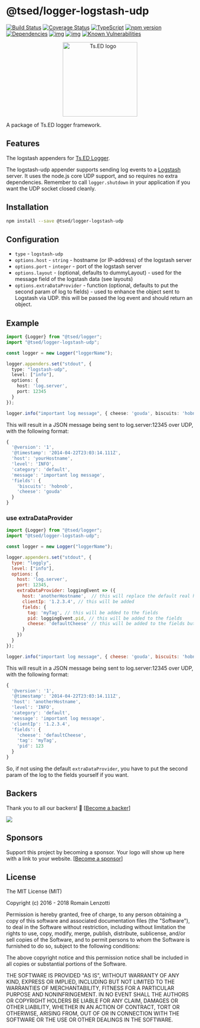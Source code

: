 # @tsed/logger-logstash-udp

[![Build Status](https://travis-ci.org/tsedio/logger.svg?branch=master)](https://travis-ci.org/tsedio/logger)
[![Coverage Status](https://coveralls.io/repos/github/tsedio/logger/badge.svg?branch=master)](https://coveralls.io/github/tsedio/logger?branch=master)
[![TypeScript](https://badges.frapsoft.com/typescript/love/typescript.svg?v=100)](https://github.com/ellerbrock/typescript-badges/)
[![npm version](https://badge.fury.io/js/%40tsed%2Flogger.svg)](https://badge.fury.io/js/%40tsed%2Flogger)
[![Dependencies](https://david-dm.org/tsedio/logger.svg)](https://david-dm.org/tsedio/logger#info=dependencies)
[![img](https://david-dm.org/tsedio/logger/dev-status.svg)](https://david-dm.org/tsedio/logger/#info=devDependencies)
[![img](https://david-dm.org/tsedio/logger/peer-status.svg)](https://david-dm.org/tsedio/logger/#info=peerDependenciess)
[![Known Vulnerabilities](https://snyk.io/test/github/tsedio/logger/badge.svg)](https://snyk.io/test/github/tsedio/ts-express-decorators)

<p style="text-align: center" align="center">
 <a href="https://tsed.io" target="_blank"><img src="https://tsed.io/tsed-og.png" width="200" alt="Ts.ED logo"/></a>
</p>

A package of Ts.ED logger framework.

## Features

The logstash appenders for [Ts.ED Logger](https://logger.tsed.io).

The logstash-udp appender supports sending log events to a [Logstash](https://www.elastic.co/products/logstash) server. 
It uses the node.js core UDP support, and so requires no extra dependencies. 
Remember to call `logger.shutdown` in your application if you want the UDP socket closed cleanly.

## Installation

```bash
npm install --save @tsed/logger-logstash-udp
```

## Configuration

* `type` - `logstash-udp`
* `options.host` - `string` - hostname (or IP-address) of the logstash server
* `options.port` - `integer` - port of the logstash server
* `options.layout` - (optional, defaults to dummyLayout) - used for the message field of the logstash data (see layouts)
* `options.extraDataProvider` - function (optional, defaults to put the second param of log to fields) - used to enhance the object sent to Logstash via UDP. this will be passed the log event and should return an object.

## Example

```typescript
import {Logger} from "@tsed/logger";
import "@tsed/logger-logstash-udp";

const logger = new Logger("loggerName");

logger.appenders.set("stdout", {
  type: "logstash-udp", 
  level: ["info"],
  options: {
    host: 'log.server',
    port: 12345
  }
});

logger.info("important log message", { cheese: 'gouda', biscuits: 'hobnob' });
```

This will result in a JSON message being sent to log.server:12345 over UDP, with the following format:

```javascript
{
  '@version': '1',
  '@timestamp': '2014-04-22T23:03:14.111Z',
  'host': 'yourHostname',
  'level': 'INFO',
  'category': 'default',
  'message': 'important log message',
  'fields': {
    'biscuits': 'hobnob',
    'cheese': 'gouda'
  }
}
```

### use extraDataProvider

```javascript
import {Logger} from "@tsed/logger";
import "@tsed/logger-logstash-udp";

const logger = new Logger("loggerName");

logger.appenders.set("stdout", {
  type: "loggly",
  level: ["info"],
  options: {
    host: 'log.server',
    port: 12345,
    extraDataProvider: loggingEvent => ({
      host: 'anotherHostname',  // this will replace the default real host
      clientIp: '1.2.3.4', // this will be added
      fields: {
        tag: 'myTag', // this will be added to the fields
        pid: loggingEvent.pid, // this will be added to the fields
        cheese: 'defaultCheese' // this will be added to the fields but will not be replaced in this example
      }
    })
  }
});

logger.info("important log message", { cheese: 'gouda', biscuits: 'hobnob' });
```
This will result in a JSON message being sent to log.server:12345 over UDP, with the following format:

```javascript
{
  '@version': '1',
  '@timestamp': '2014-04-22T23:03:14.111Z',
  'host': 'anotherHostname',
  'level': 'INFO',
  'category': 'default',
  'message': 'important log message',
  'clientIp': '1.2.3.4',
  'fields': {
    'cheese': 'defaultCheese',
    'tag': 'myTag',
    'pid': 123
  }
}
```

So, if not using the default `extraDataProvider`, you have to put the second param of the log to the fields yourself if you want.

## Backers

Thank you to all our backers! 🙏 [[Become a backer](https://opencollective.com/tsed#backer)]

<a href="https://opencollective.com/tsed#backers" target="_blank"><img src="https://opencollective.com/tsed/tiers/backer.svg?width=890"></a>


## Sponsors

Support this project by becoming a sponsor. Your logo will show up here with a link to your website. [[Become a sponsor](https://opencollective.com/tsed#sponsor)]

## License

The MIT License (MIT)

Copyright (c) 2016 - 2018 Romain Lenzotti

Permission is hereby granted, free of charge, to any person obtaining a copy of this software and associated documentation files (the "Software"), to deal in the Software without restriction, including without limitation the rights to use, copy, modify, merge, publish, distribute, sublicense, and/or sell copies of the Software, and to permit persons to whom the Software is furnished to do so, subject to the following conditions:

The above copyright notice and this permission notice shall be included in all copies or substantial portions of the Software.

THE SOFTWARE IS PROVIDED "AS IS", WITHOUT WARRANTY OF ANY KIND, EXPRESS OR IMPLIED, INCLUDING BUT NOT LIMITED TO THE WARRANTIES OF MERCHANTABILITY, FITNESS FOR A PARTICULAR PURPOSE AND NONINFRINGEMENT. IN NO EVENT SHALL THE AUTHORS OR COPYRIGHT HOLDERS BE LIABLE FOR ANY CLAIM, DAMAGES OR OTHER LIABILITY, WHETHER IN AN ACTION OF CONTRACT, TORT OR OTHERWISE, ARISING FROM, OUT OF OR IN CONNECTION WITH THE SOFTWARE OR THE USE OR OTHER DEALINGS IN THE SOFTWARE.
